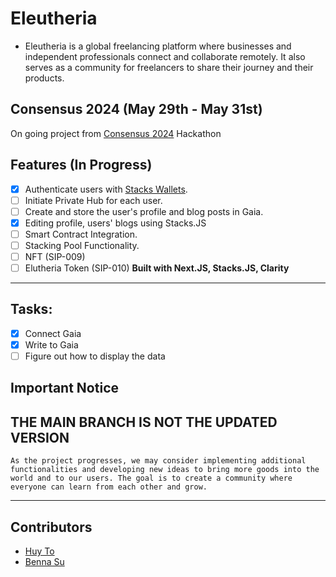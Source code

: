 # Eleutheria

- Eleutheria is a global freelancing platform where businesses and independent professionals connect and collaborate remotely. It also serves as a community for freelancers to share their journey and their products.

## Consensus 2024 (May 29th - May 31st) 
On going project from [Consensus 2024](https://consensus2024.coindesk.com/) Hackathon

## Features (In Progress)
- [x] Authenticate users with [Stacks Wallets](https://www.stacks.co/explore/find-a-wallet#walletsearch).
- [ ] Initiate Private Hub for each user.
- [ ] Create and store the user's profile and blog posts in Gaia.
- [x] Editing profile, users' blogs using Stacks.JS
- [ ] Smart Contract Integration. 
- [ ] Stacking Pool Functionality.
- [ ] NFT (SIP-009)
- [ ] Elutheria Token (SIP-010)
**Built with Next.JS, Stacks.JS, Clarity**

---
## Tasks:
- [x] Connect Gaia
- [x] Write to Gaia
- [ ] Figure out how to display the data

## Important Notice
**THE MAIN BRANCH IS NOT THE UPDATED VERSION**
---
`As the project progresses, we may consider implementing additional functionalities and developing new ideas to bring more goods into the world and to our users. The goal is to create a community where everyone can learn from each other and grow.`

---
## Contributors
- [Huy To](www.linkedin.com/in/huyto5689)
- [Benna Su](https://www.linkedin.com/in/bsu6/)
